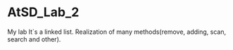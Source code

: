 # AtSD_Lab_2
My lab
It`s a linked list. Realization of many methods(remove, adding, scan, search and other).
